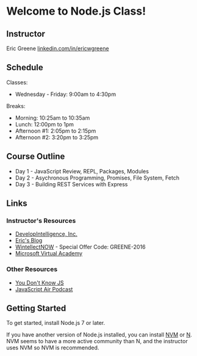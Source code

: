 # Welcome to Node.js Class!

## Instructor

Eric Greene [linkedin.com/in/ericwgreene](linkedin.com/in/ericwgreene)

## Schedule

Classes:

- Wednesday - Friday: 9:00am to 4:30pm

Breaks:

- Morning: 10:25am to 10:35am
- Lunch: 12:00pm to 1pm
- Afternoon #1: 2:05pm to 2:15pm
- Afternoon #2: 3:20pm to 3:25pm

## Course Outline

- Day 1 - JavaScript Review, REPL, Packages, Modules
- Day 2 - Asychronous Programming, Promises, File System, Fetch
- Day 3 - Building REST Services with Express

## Links

### Instructor's Resources

- [DevelopIntelligence, Inc.](http://www.developintelligence.com/)
- [Eric's Blog](http://t4d.io/)
- [WintellectNOW](https://www.wintellectnow.com/Home/Instructor?instructorId=EricGreene) - Special Offer Code: GREENE-2016
- [Microsoft Virtual Academy](https://mva.microsoft.com/search/SearchResults.aspx#!q=Eric%20Greene&lang=1033)

### Other Resources

- [You Don't Know JS](https://github.com/getify/You-Dont-Know-JS)
- [JavaScript Air Podcast](http://javascriptair.podbean.com/)

## Getting Started

To get started, install Node.js 7 or later.

If you have another version of Node.js installed, you can install [NVM](https://github.com/creationix/nvm) or [N](https://github.com/tj/n). NVM seems to have a more active community than N, and the instructor uses NVM so NVM is recommended.